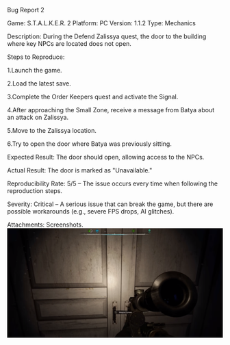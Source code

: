 Bug Report 2

Game: S.T.A.L.K.E.R. 2
 Platform: PC
 Version: 1.1.2
 Type: Mechanics

Description: During the Defend Zalissya quest, the door to the building where key NPCs are located does not open.

Steps to Reproduce:

1.Launch the game.

2.Load the latest save.

3.Complete the Order Keepers quest and activate the Signal.

4.After approaching the Small Zone, receive a message from Batya about an attack on Zalissya.

5.Move to the Zalissya location.

6.Try to open the door where Batya was previously sitting.

Expected Result: The door should open, allowing access to the NPCs.

Actual Result: The door is marked as "Unavailable."

Reproducibility Rate: 5/5 – The issue occurs every time when following the reproduction steps.

Severity: Critical –	A serious issue that can break the game, but there are possible workarounds (e.g., severe FPS drops, AI glitches).

Attachments: Screenshots.  ![Bug Screenshot](bug2_screenshot.png)


